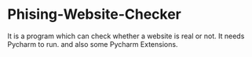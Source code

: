 # Phising-Website-Checker
It is a program which can check whether a website is real or not.
It needs Pycharm to run.
and also some Pycharm Extensions.
